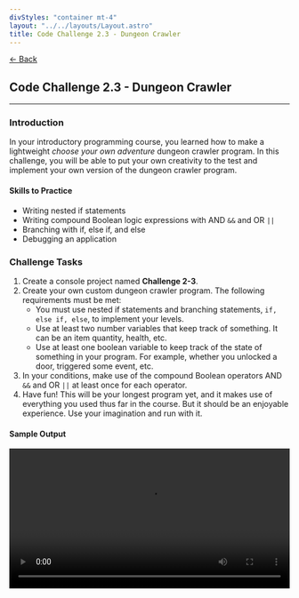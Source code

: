 ```yaml
---
divStyles: "container mt-4"
layout: "../../layouts/Layout.astro"
title: Code Challenge 2.3 - Dungeon Crawler
---
```


[← Back](/code-challenges/)

## Code Challenge 2.3 - Dungeon Crawler

---

### Introduction

In your introductory programming course, you learned how to make a lightweight _choose your own adventure_ dungeon crawler program. In this challenge, you will be able to put your own creativity to the test and implement your own version of the dungeon crawler program.

#### Skills to Practice

- Writing nested if statements
- Writing compound Boolean logic expressions with AND `&&` and OR `||`
- Branching with if, else if, and else
- Debugging an application

### Challenge Tasks

1. Create a console project named **Challenge 2-3**.
2. Create your own custom dungeon crawler program. The following requirements must be met:
   - You must use nested if statements and branching statements, `if, else if, else`, to implement your levels.
   - Use at least two number variables that keep track of something. It can be an item quantity, health, etc.
   - Use at least one boolean variable to keep track of the state of something in your program. For example, whether you unlocked a door, triggered some event, etc.
3. In your conditions, make use of the compound Boolean operators AND `&&` and OR `||` at least once for each operator.
4. Have fun! This will be your longest program yet, and it makes use of everything you used thus far in the course. But it should be an enjoyable experience. Use your imagination and run with it.

#### Sample Output

<div class="row">
    <div class="col-sm-12 col-xl-10 offset-xl-1">
        <video src="/courses/code-challenges/code-challenge-2-3-sample.mp4" autoplay loop width="100%"></video>
    </div>
</div>
